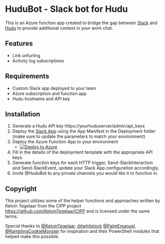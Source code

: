 # HuduBot - Slack bot for Hudu

This is an Azure function app created to bridge the gap between [Slack](https://slack.com) and [Hudu](https://hudu.com) to provide additional context in your work chat.

## Features
- Link unfurling
- Activity log subscriptions

## Requirements
- Custom Slack app deployed to your team
- Azure subscription and function app
- Hudu hostname and API key

## Installation
1. Generate a Hudu API key https://yourhuduserver/admin/api_keys
2. Deploy the [Slack App](https://api.slack.com/apps) using the App Manifest in the Deployment folder (make sure to update the parameters to match your environment)
3. Deploy the Azure Function App to your environment 
    - [![Deploy to Azure](https://aka.ms/deploytoazurebutton)](https://portal.azure.com/#create/Microsoft.Template/uri/https%3A%2F%2Fraw.githubusercontent.com%2Fjduprey%2FHuduSlackBot%2Fmain%2FDeployment%2FAzureDeployment.json)
4. Fill in the details of the deployment template with the appropriate API keys.
5. Generate function keys for each HTTP trigger, Send-SlackInteraction and Send-SlackEvent, update your Slack App configuration accordingly.
5. Invite @HuduBot to any private channels you would like it to function in.


## Copyright
This project utilizes some of the helper functions and approaches written by Kelvin Tegelaar from the CIPP project https://github.com/KelvinTegelaar/CIPP and is licensed under the same terms.

Special thanks to [@KelvinTegelaar](https://github.com/KelvinTegelaar), [@lwhitelock](https://github.com/lwhitelock) [@PalmEmanuel](https://github.com/palmemanuel), [@RamblingCookieMonster](https://github.com/ramblingcookiemonster) for inspiration and their PowerShell modules that helped make this possible.